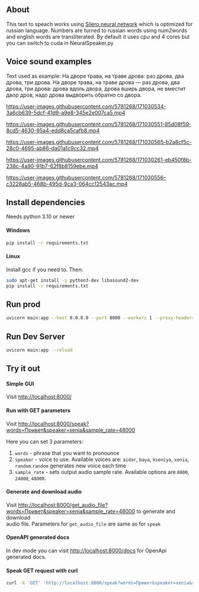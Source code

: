 ## About
This text to speach works using [Silero neural network](https://github.com/snakers4/silero-models) which is 
optimized for russian language. Numbers are turned to russian words using num2words and english words are transliterated.
By default it uses cpu and 4 cores but you can switch to cuda in NeuralSpeaker.py

## Voice sound examples
Text used as example: На дворе трава, на траве дрова: раз дрова, два дрова, три дрова. На дворе трава, на траве дрова — раз дрова, два дрова, три дрова: дрова вдоль двора, дрова вширь двора, не вместит двор дров, надо дрова выдворить обратно со двора.


https://user-images.githubusercontent.com/5781268/171030534-3a6cb639-5dcf-41d9-a9e8-345e2e007ca5.mp4

https://user-images.githubusercontent.com/5781268/171030551-85d08f59-8cd5-4630-95a4-edd8ca5cafb8.mp4

https://user-images.githubusercontent.com/5781268/171030565-b2a8cf5c-28c0-4695-ab86-da01a1c9cc32.mp4

https://user-images.githubusercontent.com/5781268/171030261-eb450f8b-238c-4a90-91b7-62f8b8159ebe.mp4

https://user-images.githubusercontent.com/5781268/171030556-c3228ab5-468b-495d-9ca3-064cc12543ac.mp4

## Install dependencies
Needs python 3.10 or newer

#### Windows
```bash
pip install -r requirements.txt
```

#### Linux
Install gcc if you need to. Then:
```bash
sudo apt-get install -y python3-dev libasound2-dev
pip install -r requirements.txt
```


## Run prod

```bash
uvicorn main:app --host 0.0.0.0 --port 8080 --workers 1 --proxy-headers
```

## Run Dev Server

```bash
uvicorn main:app --reload 
```

## Try it out
#### Simple GUI
Visit <http://localhost:8000/> 
#### Run with GET parameters
Visit <http://localhost:8000/speak?words=Привет&speaker=xenia&sample_rate=48000>  

Here you can set 3 parameters:
1. `words` - phrase that you want to pronounce 
2. `speaker` - voice to use. Available voices are: `aidar`, `baya`, `kseniya`, `xenia`, `random`.`random` generates 
new voice each time
3. `sample_rate` - sets output audio sample rate. Available options are `8000`, `24000`, `48000`.

#### Generate and download audio
Visit <http://localhost:8000/get_audio_file?words=Привет&speaker=xenia&sample_rate=48000> to generate and download  
audio file. Parameters for `get_audio_file` are same as for `speak`

#### OpenAPI generated docs

In dev mode you can visit <http://localhost:8000/docs> for OpenApi generated docs.

#### Speak GET request with curl
```bash
curl -X 'GET' 'http://localhost:8000/speak?words=Привет&speaker=xenia&sample_rate=48000' -H 'accept: application/json'
```

